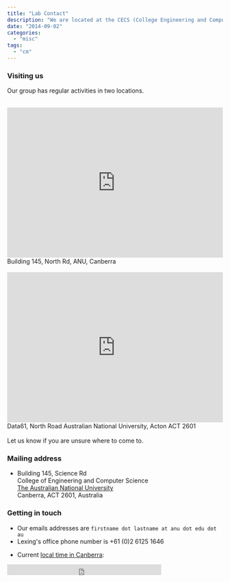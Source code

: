 ```yaml
---
title: "Lab Contact"
description: "We are located at the CECS (College Engineering and Computer Science) precint on ANU Campus."
date: "2014-09-02"
categories:
  - "misc"
tags:
  - "cm"
---
```


<!--more-->

### Visiting us

Our group has regular activities in two locations.<br><br>

<div class="row">
    <div class="col-md-6">
      <iframe
        width="100%"
        height="350"
        frameborder="0"
        scrolling="no"
        marginheight="0"
        marginwidth="0"
        src="https://www.google.com/maps/embed?pb=!1m18!1m12!1m3!1d3257.158439784927!2d149.11995321586673!3d-35.27718680095042!2m3!1f0!2f0!3f0!3m2!1i1024!2i768!4f13.1!3m3!1m2!1s0x0%3A0x8fafe037138a553c!2sJoint+Computer+Science+and+Mathematical+Sciences+Institute%2C+Australian+National+University!5e0!3m2!1sen!2sau!4v1542780102963"
      >
      </iframe>
      <br>
      Building 145, North Rd, ANU, Canberra<br>
      <br />
    </div>
    <div class="col-md-6">
      <iframe
        width="100%"
        height="350"
        frameborder="0"
        scrolling="no"
        marginheight="0"
        marginwidth="0"
        src="https://www.google.com/maps/embed?pb=!1m18!1m12!1m3!1d1628.5963911707543!2d149.1187229083277!3d-35.276332855380254!2m3!1f0!2f0!3f0!3m2!1i1024!2i768!4f13.1!3m3!1m2!1s0x6b164d4228bd70ab%3A0x2cb10a2c88b28955!2sCSIRO+-+Data+61-+Acton+Site!5e0!3m2!1sen!2sau!4v1542780224129"
      >
      </iframe>
      <br>
      Data61, North Road Australian National University, Acton ACT 2601<br>
    </div>
</div>

<br>
Let us know if you are unsure where to come to.


### Mailing address

* Building 145, Science Rd<br>
  College of Engineering and Computer Science<br>
  [The Australian National University](http://anu.edu.au)<br>
  Canberra, ACT 2601, Australia

### Getting in touch

* Our emails addresses are ``firstname dot lastname at anu dot edu dot au``
* Lexing's office phone number is +61 (0)2 6125 1646

<!--* [Here](http://www.timeanddate.com/worldclock/city.html?n=57) is the current local time in Canberra -->

<!--* <a href="http://time.is/Canberra" id="time_is_link" rel="nofollow">Current local time in Canberra:</a>-->
<!--<span id="Canberra_z60b" style="font-size:36px"></span>-->
<!--<script src="http://widget.time.is/t.js"></script>-->
<!--<script>-->
<!--time_is_widget.init({Canberra_z60b:{}});-->
<!--</script>-->
* Current [local time in Canberra](http://www.timeanddate.com/worldclock/australia/canberra):
<iframe src="http://free.timeanddate.com/clock/i6aoc2gg/n57/fs18/bo2/tt0/tw1/tm1/th2/ta1/tb2" frameborder="0" width="360" height="25"></iframe>
